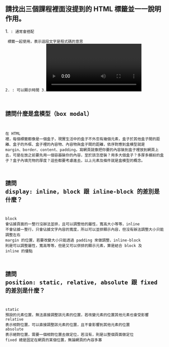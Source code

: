 ## 請找出三個課程裡面沒提到的 HTML 標籤並一一說明作用。

1.<code> : 通常會搭配 <p> 標籤一起使用，表示這段文字是程式碼的意思
2.<time> : 可以顯示時間
3.<video>: 在網頁嵌入影片

## 請問什麼是盒模型（box modal）

在 HTML 裡，每個標籤都像是一個盒子，現實生活中的盒子不外忽有幾個元素，盒子於其他盒子間的距離、盒子的外框、盒子裡的內容物、內容物與盒子間的距離，依序對應到盒模型就是 margin、border、content、padding，寫網頁就像把你要的內容裝到盒子裡放到網頁上去，可是在放之前要先用一個容器裝你的內容，至於該怎麼裝？用多大個盒子？多厚多繽紛的盒子？盒子內填充物的厚度？這些都要考慮進去，以上元素及條件就是盒模型的概念。

## 請問 display: inline, block 跟 inline-block 的差別是什麼？

block 會佔據頁面的一整行沒辦法並排，且可以調整他的屬性，寬高大小等等，inline 不會佔據一整行，只會佔據文字內容的寬度，所以可以並排顯示內容，但沒有辦法調整大小只能調整左右 margin 的位置，若要改變大小只能透過 padding 來做調整，inline-block 則是可以調整屬性，寬高等等，但是又可以併排的顯示元素，算是結合 block 及 inline 的優點

## 請問 position: static, relative, absolute 跟 fixed 的差別是什麼？

static 預設的元素位置，無法直接調整該元素的位置，若改變元素的位置其他元素也會受影響
relative 表示相對位置，可以直接調整該元素的位置，且不會影響到其他元素的位置
absolute 表示絕對位置，需要一個相對位置去做定位，若沒有，則是以整個頁面做定位
fixed 總是固定在網頁的某個位置，無論網頁的內容多寡
